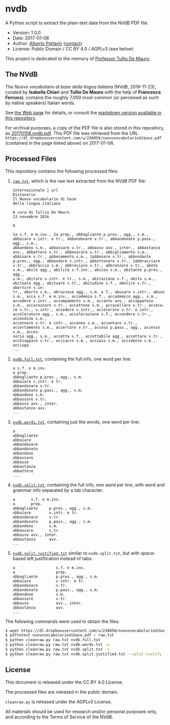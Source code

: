 # nvdb

A Python script to extract the plain-text data from the NVdB PDF file.

* Version: 1.0.0
* Date: 2017-01-08
* Author: [Alberto Pettarin](http://www.albertopettarin.it/) ([contact](http://www.albertopettarin.it/contact.html))
* License: Public Domain / CC BY 4.0 / AGPLv3 (see below)

This project is dedicated to the memory of
[Professor Tullio De Mauro](https://it.wikipedia.org/wiki/Tullio_De_Mauro).


## The NVdB

The _Nuovo vocabolario di base della lingua italiana_ (NVdB, 2016-11-23),
curated by **Isabella Chiari** and **Tullio De Mauro**
with the help of **Francesca Ferrucci**,
contains the roughly 7,000 most common
(or perceived as such by native speakers)
Italian words.

See
[the Web page](http://www.internazionale.it/opinione/tullio-de-mauro/2016/12/23/il-nuovo-vocabolario-di-base-della-lingua-italiana)
for details, or consult the
[markdown version available in this repository](article.md).

For archival purposes,
a copy of the PDF file is also stored in this repository,
as [20170108.nvdb.pdf](20170108.nvdb.pdf).
This PDF file was retrieved from the URL
``https://dl.dropboxusercontent.com/u/236058/nuovovocabolariodibase.pdf``
(contained in the page linked above) on 2017-01-08.


## Processed Files

This repository contains the following processed files:

1. [``raw.txt``](raw.txt), which is the raw text
   extracted from the NVdB PDF file:

    ```plain
    Internazionale | url
    Dizionario
    Il Nuovo vocabolario di base
    della lingua italiana

    A cura di Tullio De Mauro
    23 novembre 2016

    A

    1a s.f. e m.inv., 2a prep., abbagliante p.pres., agg., s.m., abbaiare v.intr. e tr., abbandonare v.tr., abbandonato p.pass., agg., s.m.,
    abbandono s.m., abbassare v.tr., abbasso avv., inter., abbastanza avv., abbattere v.tr., abbeverare v.tr., abbigliamento s.m.,
    abbinare v.tr., abbonamento s.m., 1abbonare v.tr., abbondante p.pres., agg., abbondare v.intr., abbottonare v.tr., 1abbracciare
    v.tr., abbraccio s.m., abbreviare v.tr., abbronzare v.tr., abete s.m., abile agg., abilità s.f.inv., abisso s.m., abitante p.pres., agg.,
    s.m., abitare v.intr. e tr., s.m., abitazione s.f., abito s.m., abituale agg., abituare v.tr., abitudine s.f., abolire v.tr., abortire v.in-
    tr., aborto s.m., abruzzese agg., s.m. e f., abusare v.intr., abuso s.m., acca s.f. e m.inv., accademia s.f., accademico agg., s.m.,
    accadere v.intr., accampamento s.m., accanto avv., accappatoio s.m., accarezzare v.tr., accattone s.m., accavallare v.tr., acceca-
    re v.tr., v.intr., accedere v.intr., accelerare v.tr. e intr., acceleratore agg., s.m., accelerazione s.f., accendere v.tr., accendino s.m.,
    accennare v.tr. e intr., accenno s.m., accentare v.tr., accertamento s.m., accertare v.tr., acceso p.pass., agg., accesso s.m., acces-
    sorio agg., s.m., accetta s.f., accettabile agg., accettare v.tr., acchiappare v.tr., acciacco s.m., acciaio s.m., accidente s.m., acciuga
    ...
    ```

2. [``nvdb.full.txt``](nvdb.full.txt),
   containing the full info, one word per line:

    ```plain
    a s.f. e m.inv.
    a prep.
    abbagliante p.pres., agg., s.m.
    abbaiare v.intr. e tr.
    abbandonare v.tr.
    abbandonato p.pass., agg., s.m.
    abbandono s.m.
    abbassare v.tr.
    abbasso avv., inter.
    abbastanza avv.
    ...
    ```

3. [``nvdb.words.txt``](nvdb.words.txt),
   containing just the words, one word per line:

    ```plain
    a
    abbagliante
    abbaiare
    abbandonare
    abbandonato
    abbandono
    abbassare
    abbasso
    abbastanza
    abbattere
    ...
    ```

4. [``nvdb.split.txt``](nvdb.split.txt),
   containing the full info, one word per line,
   with word and grammar info separated by a tab character:

    ```plain
    a       s.f. e m.inv.
    a       prep.
    abbagliante     p.pres., agg., s.m.
    abbaiare        v.intr. e tr.
    abbandonare     v.tr.
    abbandonato     p.pass., agg., s.m.
    abbandono       s.m.
    abbassare       v.tr.
    abbasso avv., inter.
    abbastanza      avv.
    ...
    ```

5. [``nvdb.split.justified.txt``](nvdb.split.justified.txt)
   similar to ``nvdb.split.txt``,
   but with space-based left justification instead of tabs:

    ```plain
    a                  s.f. e m.inv.
    a                  prep.
    abbagliante        p.pres., agg., s.m.
    abbaiare           v.intr. e tr.
    abbandonare        v.tr.
    abbandonato        p.pass., agg., s.m.
    abbandono          s.m.
    abbassare          v.tr.
    abbasso            avv., inter.
    abbastanza         avv.
    ...
    ```

The following commands were used to obtain the files:

```bash
$ wget https://dl.dropboxusercontent.com/u/236058/nuovovocabolariodibase.pdf
$ pdftotext nuovovocabolariodibase.pdf > raw.txt
$ python cleanraw.py raw.txt nvdb.full.txt
$ python cleanraw.py raw.txt nvdb.words.txt -w
$ python cleanraw.py raw.txt nvdb.split.txt -s
$ python cleanraw.py raw.txt nvdb.split.justified.txt --split-justify
```


## License

This document is released under the CC BY 4.0 License.

The processed files are released in the public domain.

``cleanraw.py`` is released under the AGPLv3 License.

All materials should be used for research and/or personal purposes only,
and according to the Terms of Service of the NVdB.
